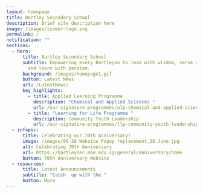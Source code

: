 ```yaml
---
layout: homepage
title: Bartley Secondary School
description: Brief site description here
image: /images/isomer-logo.svg
permalink: /
notification: ""
sections:
  - hero:
      title: Bartley Secondary School
      subtitle: Empowering every Bartleyan to lead with wisdom, serve with humility
        and learn with passion.
      background: /images/homepage1.gif
      button: Latest News
      url: /LatestNews/
      key_highlights:
        - title: Applied Learning Programme
          description: "Chemical and Applied Sciences "
          url: /our-signature-programmes/alp-chemical-and-applied-sciences-fragrance
        - title: "Learning for Life Programme "
          description: Community Youth Leadership
          url: /our-signature-programmes/llp-community-youth-leadership
  - infopic:
      title: Celebrating our 70th Anniversary!
      image: /images/06-28 Website Popup replacement_28 June.jpg
      alt: Celebrating 70th Anniversary
      url: https://bartleysec.moe.edu.sg/general/anniversary/home
      button: 70th Anniversary Website
  - resources:
      title: Latest Announcements
      subtitle: "Catch  up with the "
      button: More
---
```

